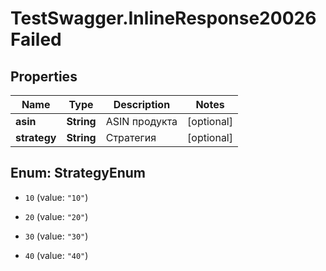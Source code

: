 # TestSwagger.InlineResponse20026Failed

## Properties

Name | Type | Description | Notes
------------ | ------------- | ------------- | -------------
**asin** | **String** | ASIN продукта | [optional] 
**strategy** | **String** | Стратегия | [optional] 



## Enum: StrategyEnum


* `10` (value: `"10"`)

* `20` (value: `"20"`)

* `30` (value: `"30"`)

* `40` (value: `"40"`)




